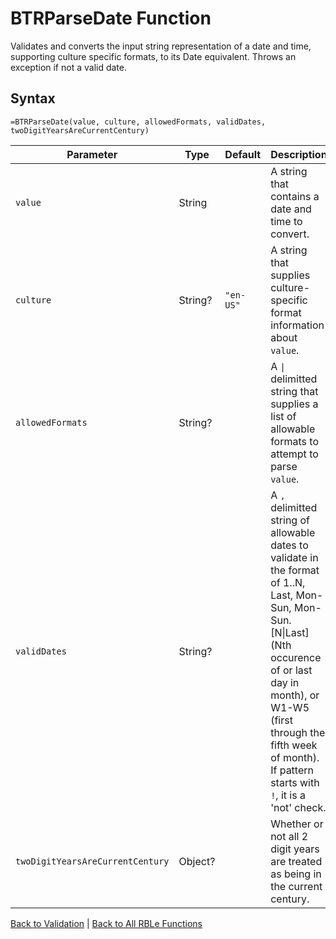 # BTRParseDate Function

Validates and converts the input string representation of a date and time, supporting culture specific formats, to its Date equivalent.  Throws an exception if not a valid date.

## Syntax

```excel
=BTRParseDate(value, culture, allowedFormats, validDates, twoDigitYearsAreCurrentCentury)
```

Parameter | Type | Default | Description
---|---|---|---
`value` | String |  | A string that contains a date and time to convert.
`culture` | String? | `"en-US"` | A string that supplies culture-specific format information about `value`.
`allowedFormats` | String? |  | A `\|` delimitted string that supplies a list of allowable formats to attempt to parse `value`.
`validDates` | String? |  | A `,` delimitted string of allowable dates to validate in the format of 1..N, Last, Mon-Sun, Mon-Sun.[N\|Last] (Nth occurence of or last day in month), or W1-W5 (first through the fifth week of month).  If pattern starts with `!`, it is a 'not' check.
`twoDigitYearsAreCurrentCentury` | Object? |  | Whether or not all 2 digit years are treated as being in the current century.

[Back to Validation](Readme.md) | [Back to All RBLe Functions](/RBLe/Readme.md#function-documentation)